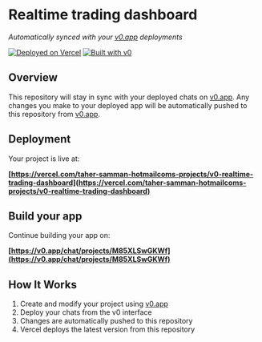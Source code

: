 # Realtime trading dashboard

*Automatically synced with your [v0.app](https://v0.app) deployments*

[![Deployed on Vercel](https://img.shields.io/badge/Deployed%20on-Vercel-black?style=for-the-badge&logo=vercel)](https://vercel.com/taher-samman-hotmailcoms-projects/v0-realtime-trading-dashboard)
[![Built with v0](https://img.shields.io/badge/Built%20with-v0.app-black?style=for-the-badge)](https://v0.app/chat/projects/M85XLSwGKWf)

## Overview

This repository will stay in sync with your deployed chats on [v0.app](https://v0.app).
Any changes you make to your deployed app will be automatically pushed to this repository from [v0.app](https://v0.app).

## Deployment

Your project is live at:

**[https://vercel.com/taher-samman-hotmailcoms-projects/v0-realtime-trading-dashboard](https://vercel.com/taher-samman-hotmailcoms-projects/v0-realtime-trading-dashboard)**

## Build your app

Continue building your app on:

**[https://v0.app/chat/projects/M85XLSwGKWf](https://v0.app/chat/projects/M85XLSwGKWf)**

## How It Works

1. Create and modify your project using [v0.app](https://v0.app)
2. Deploy your chats from the v0 interface
3. Changes are automatically pushed to this repository
4. Vercel deploys the latest version from this repository